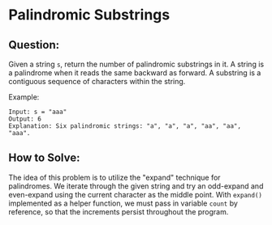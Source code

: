 # Palindromic Substrings

## Question:

Given a string `s`, return the number of palindromic substrings in
it. A string is a palindrome when it reads the same backward as
forward. A substring is a contiguous sequence of characters within the
string.

Example:

```text
Input: s = "aaa"
Output: 6
Explanation: Six palindromic strings: "a", "a", "a", "aa", "aa", "aaa".
```

## How to Solve:

The idea of this problem is to utilize the "expand" technique for
palindromes. We iterate through the given string and try an odd-expand
and even-expand using the current character as the middle point. With
`expand()` implemented as a helper function, we must pass in variable
`count` by reference, so that the increments persist throughout the
program.
